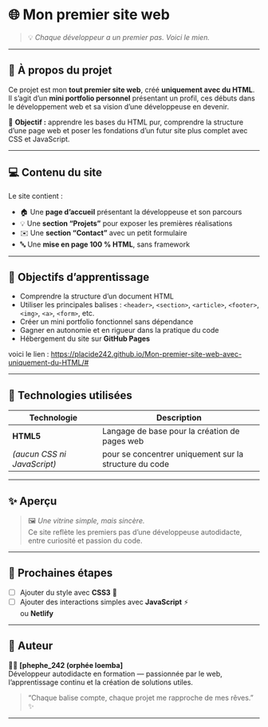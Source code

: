 # 🌐 Mon premier site web 

> 💡 *Chaque développeur a un premier pas. Voici le mien.*

---

## 🧭 À propos du projet

Ce projet est mon **tout premier site web**, créé **uniquement avec du HTML**.  
Il s’agit d’un **mini portfolio personnel** présentant un profil, ces débuts dans le développement web et sa vision d’une développeuse en devenir.  

🎯 **Objectif :** apprendre les bases du HTML pur, comprendre la structure d’une page web et poser les fondations d’un futur site plus complet avec CSS et JavaScript.

---

## 💻 Contenu du site

Le site contient :

- 🏠 Une **page d’accueil** présentant la développeuse et son parcours  
- 💡 Une **section “Projets”** pour exposer les premières réalisations  
- ✉️ Une **section “Contact”** avec un petit formulaire  
- 🔤 Une **mise en page 100 % HTML**, sans framework 

---

## 🚀 Objectifs d’apprentissage

- Comprendre la structure d’un document HTML  
- Utiliser les principales balises : `<header>`, `<section>`, `<article>`, `<footer>`, `<img>`, `<a>`, `<form>`, etc.  
- Créer un mini portfolio fonctionnel sans dépendance  
- Gagner en autonomie et en rigueur dans la pratique du code
- Hébergement du site sur **GitHub Pages**

voici le lien : https://placide242.github.io/Mon-premier-site-web-avec-uniquement-du-HTML/#

---

## 🧩 Technologies utilisées

| Technologie | Description |
|--------------|-------------|
| **HTML5** | Langage de base pour la création de pages web |
| *(aucun CSS ni JavaScript)* | pour se concentrer uniquement sur la structure du code |

---

## ✨ Aperçu

> 🖼️ *Une vitrine simple, mais sincère.*  
> Ce site reflète les premiers pas d’une développeuse autodidacte, entre curiosité et passion du code.  

---

## 🌱 Prochaines étapes

- [ ] Ajouter du style avec **CSS3** 🎨    
- [ ] Ajouter des interactions simples avec **JavaScript** ⚡  
 ou **Netlify**

---

## 💬 Auteur

👩‍💻 **[phephe_242 (orphée loemba]**  
Développeur autodidacte en formation — passionnée par le web, l’apprentissage continu et la création de solutions utiles.  

> “Chaque balise compte, chaque projet me rapproche de mes rêves.” ✨  

---

